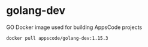 # golang-dev

GO Docker image used for building AppsCode projects

```console
docker pull appscode/golang-dev:1.15.3
```
